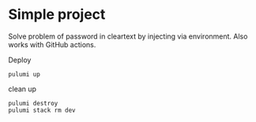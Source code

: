 # Simple project

Solve problem of password in cleartext by injecting via environment. Also works with GitHub actions.

Deploy
```
pulumi up
```

clean up 
```
pulumi destroy
pulumi stack rm dev
```

